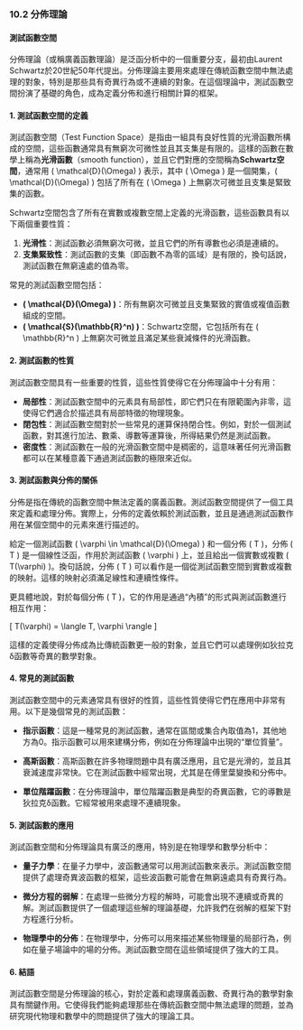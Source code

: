 ### 10.2 分佈理論  
#### 測試函數空間

分佈理論（或稱廣義函數理論）是泛函分析中的一個重要分支，最初由Laurent Schwartz於20世紀50年代提出。分佈理論主要用來處理在傳統函數空間中無法處理的對象，特別是那些具有奇異行為或不連續的對象。在這個理論中，測試函數空間扮演了基礎的角色，成為定義分佈和進行相關計算的框架。

#### 1. 測試函數空間的定義

測試函數空間（Test Function Space）是指由一組具有良好性質的光滑函數所構成的空間，這些函數通常具有無窮次可微性並且其支集是有限的。這樣的函數在數學上稱為**光滑函數**（smooth function），並且它們對應的空間稱為**Schwartz空間**，通常用 \( \mathcal{D}(\Omega) \) 表示，其中 \( \Omega \) 是一個開集，\( \mathcal{D}(\Omega) \) 包括了所有在 \( \Omega \) 上無窮次可微並且支集是緊致集的函數。

Schwartz空間包含了所有在實數或複數空間上定義的光滑函數，這些函數具有以下兩個重要性質：

1. **光滑性**：測試函數必須無窮次可微，並且它們的所有導數也必須是連續的。
2. **支集緊致性**：測試函數的支集（即函數不為零的區域）是有限的，換句話說，測試函數在無窮遠處的值為零。

常見的測試函數空間包括：

- **\( \mathcal{D}(\Omega) \)**：所有無窮次可微並且支集緊致的實值或複值函數組成的空間。
- **\( \mathcal{S}(\mathbb{R}^n) \)**：Schwartz空間，它包括所有在 \( \mathbb{R}^n \) 上無窮次可微並且滿足某些衰減條件的光滑函數。

#### 2. 測試函數的性質

測試函數空間具有一些重要的性質，這些性質使得它在分佈理論中十分有用：

- **局部性**：測試函數空間中的元素具有局部性，即它們只在有限範圍內非零，這使得它們適合於描述具有局部特徵的物理現象。
- **閉包性**：測試函數空間對於一些常見的運算保持閉合性。例如，對於一個測試函數，對其進行加法、數乘、導數等運算後，所得結果仍然是測試函數。
- **密度性**：測試函數在一般的光滑函數空間中是稠密的，這意味著任何光滑函數都可以在某種意義下通過測試函數的極限來近似。

#### 3. 測試函數與分佈的關係

分佈是指在傳統的函數空間中無法定義的廣義函數。測試函數空間提供了一個工具來定義和處理分佈。實際上，分佈的定義依賴於測試函數，並且是通過測試函數作用在某個空間中的元素來進行描述的。

給定一個測試函數 \( \varphi \in \mathcal{D}(\Omega) \) 和一個分佈 \( T \)，分佈 \( T \) 是一個線性泛函，作用於測試函數 \( \varphi \) 上，並且給出一個實數或複數 \( T(\varphi) \)。換句話說，分佈 \( T \) 可以看作是一個從測試函數空間到實數或複數的映射。這樣的映射必須滿足線性和連續性條件。

更具體地說，對於每個分佈 \( T \)，它的作用是通過“內積”的形式與測試函數進行相互作用：

\[
T(\varphi) = \langle T, \varphi \rangle
\]

這樣的定義使得分佈成為比傳統函數更一般的對象，並且它們可以處理例如狄拉克δ函數等奇異的數學對象。

#### 4. 常見的測試函數

測試函數空間中的元素通常具有很好的性質，這些性質使得它們在應用中非常有用。以下是幾個常見的測試函數：

- **指示函數**：這是一種常見的測試函數，通常在區間或集合內取值為1，其他地方為0。指示函數可以用來建構分佈，例如在分佈理論中出現的“單位質量”。
  
- **高斯函數**：高斯函數在許多物理問題中具有廣泛應用，且它是光滑的，並且其衰減速度非常快。它在測試函數中經常出現，尤其是在傅里葉變換和分佈中。

- **單位階躍函數**：在分佈理論中，單位階躍函數是典型的奇異函數，它的導數是狄拉克δ函數。它經常被用來處理不連續現象。

#### 5. 測試函數的應用

測試函數空間和分佈理論具有廣泛的應用，特別是在物理學和數學分析中：

- **量子力學**：在量子力學中，波函數通常可以用測試函數來表示。測試函數空間提供了處理奇異波函數的框架，這些波函數可能會在無窮遠處具有奇異行為。

- **微分方程的弱解**：在處理一些微分方程的解時，可能會出現不連續或奇異的解。測試函數提供了一個處理這些解的理論基礎，允許我們在弱解的框架下對方程進行分析。

- **物理學中的分佈**：在物理學中，分佈可以用來描述某些物理量的局部行為，例如在量子場論中的場的分佈。測試函數空間在這些領域提供了強大的工具。

#### 6. 結語

測試函數空間是分佈理論的核心，對於定義和處理廣義函數、奇異行為的數學對象具有關鍵作用。它使得我們能夠處理那些在傳統函數空間中無法處理的問題，並為研究現代物理和數學中的問題提供了強大的理論工具。